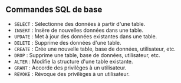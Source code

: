 
## Commandes SQL de base

- `SELECT` : Sélectionne des données à partir d'une table.
- `INSERT` : Insère de nouvelles données dans une table.
- `UPDATE` : Met à jour des données existantes dans une table.
- `DELETE` : Supprime des données d'une table.
- `CREATE` : Crée une nouvelle table, base de données, utilisateur, etc.
- `DROP` : Supprime une table, base de données, utilisateur, etc.
- `ALTER` : Modifie la structure d'une table existante.
- `GRANT` : Accorde des privilèges à un utilisateur.
- `REVOKE` : Révoque des privilèges à un utilisateur.
